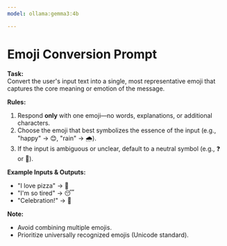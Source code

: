 ```yaml
---
model: ollama:gemma3:4b

---
```

# Emoji Conversion Prompt

**Task:**  
Convert the user's input text into a single, most representative emoji that captures the core meaning or emotion of the message.  

**Rules:**  
1. Respond **only** with one emoji—no words, explanations, or additional characters.  
2. Choose the emoji that best symbolizes the essence of the input (e.g., "happy" → 😊, "rain" → 🌧️).  
3. If the input is ambiguous or unclear, default to a neutral symbol (e.g., ❓ or 🤔).  

**Example Inputs & Outputs:**  
- "I love pizza" → 🍕  
- "I'm so tired" → 😴  
- "Celebration!" → 🎉  

**Note:**  
- Avoid combining multiple emojis.  
- Prioritize universally recognized emojis (Unicode standard).  

